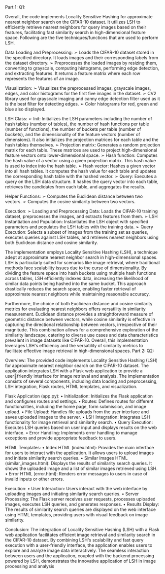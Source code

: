 Part 1:
Q1:

Overall, the code implements Locality Sensitive Hashing for approximate nearest neighbor search on the 
CIFAR-10 dataset. It utilizes LSH to efficiently retrieve nearest neighbors for query images based on their 
features, facilitating fast similarity search in high-dimensional feature space. Following are the five 
techniques/functions that are used to perform LSH.

Data Loading and Preprocessing:
➢ Loads the CIFAR-10 dataset stored in the specified directory. It loads images and their 
corresponding labels from the dataset directory.
➢ Preprocesses the loaded images by resizing them, converting to grayscale, computing 
histograms, performing edge detection, and extracting features. It returns a feature matrix 
where each row represents the features of an image.

Visualization:
➢ Visualizes the preprocessed images, grayscale images, edges, and color histograms for the first 
five images in the dataset.
➢ CV2 library used for grayscale imaging and canny edge detection filter used as it is the best filter 
for detecting edges. 
➢ Color histograms for red, green and blue also displayed.

LSH Class: 
➢ Init: Initializes the LSH parameters including the number of hash tables (number of tables), the 
number of hash functions per table (number of functions), the number of buckets per table 
(number of buckets), and the dimensionality of the feature vectors (number of dimensions). It 
also initializes the projection matrices for each table and the hash tables themselves.
➢ Projection matrix: Generates a random projection matrix for each table. These matrices are 
used to project high-dimensional feature vectors onto lower-dimensional space.
➢ Hash function: Computes the hash value of a vector using a given projection matrix. This hash 
value is used to index into the hash table.
➢ Hash vector: Hashes a given vector into all hash tables. It computes the hash value for each 
table and updates the corresponding hash table with the hashed vector.
➢ Query: Executes a query on the LSH data structure. It hashes the query vector into each table, 
retrieves the candidates from each table, and aggregates the results.

Helper Functions:
➢ Computes the Euclidean distance between two vectors.
➢ Computes the cosine similarity between two vectors.

Execution:
➢ Loading and Preprocessing Data: Loads the CIFAR-10 training dataset, preprocesses the images, 
and extracts features from them.
➢ LSH Instantiation and Population: Instantiates the LSH object with specified parameters and 
populates the LSH tables with the training data.
➢ Query Execution: Selects a subset of images from the training set as queries, executes queries 
against LSH tables, and retrieves nearest neighbors using both Euclidean distance and cosine 
similarity.

The implementation employs Locality Sensitive Hashing (LSH), a technique adept at approximate nearest 
neighbor search in high-dimensional spaces. LSH is particularly suited for scenarios like image retrieval, 
where traditional methods face scalability issues due to the curse of dimensionality. By dividing the 
feature space into hash buckets using multiple hash functions across tables, LSH efficiently indexes data, 
increasing the likelihood of similar data points being hashed into the same bucket. This approach 
drastically reduces the search space, enabling faster retrieval of approximate nearest neighbors while 
maintaining reasonable accuracy.

Furthermore, the choice of both Euclidean distance and cosine similarity metrics for evaluating nearest 
neighbors offers versatility in similarity measurement. Euclidean distance provides a straightforward 
measure of geometric distance between vectors, while cosine similarity is effective in capturing the 
directional relationship between vectors, irrespective of their magnitude. This combination allows for a 
comprehensive exploration of the similarity landscape, catering to diverse use cases and data 
characteristics prevalent in image datasets like CIFAR-10. Overall, this implementation leverages LSH's 
efficiency and the versatility of similarity metrics to facilitate effective image retrieval in high-dimensional 
spaces.
Part 2:
Q2:

Overview:
The provided code implements Locality Sensitive Hashing (LSH) for approximate nearest neighbor search 
on the CIFAR-10 dataset. The application integrates LSH with a Flask web application to provide a userfriendly interface for image retrieval and analysis. The implementation consists of several components, 
including data loading and preprocessing, LSH integration, Flask routes, HTML templates, and 
visualization.

Flask Application (app.py):
• Initialization: Initializes the Flask application and configures routes and settings.
• Routes: Defines routes for different functionalities, including the home page, form submission, 
and image upload.
• File Upload: Handles file uploads from the user interface and saves uploaded images to the 
server.
• LSH Integration: Integrates LSH functionality for image retrieval and similarity search.
• Query Execution: Executes LSH queries based on user input and displays results on the web 
interface.
• Error Handling: Implements error handling to manage exceptions and provide appropriate 
feedback to users.

HTML Templates:
• Index HTML (index.html): Provides the main interface for users to interact with the application. 
It allows users to upload images and initiate similarity search queries.
• Similar Images HTML (similar_images.html): Displays the results of similarity search queries. It 
shows the uploaded image and a list of similar images retrieved using LSH.
• Error HTML (error.html): Renders error messages to users in case of invalid inputs or other 
errors.

Execution:
• User Interaction: Users interact with the web interface by uploading images and initiating 
similarity search queries.
• Server Processing: The Flask server receives user requests, processes uploaded images, executes 
LSH queries, and generates responses.
• Results Display: The results of similarity search queries are displayed on the web interface using 
HTML templates, providing users with visual feedback on image similarity.

Conclusion:
The integration of Locality Sensitive Hashing (LSH) with a Flask web application facilitates efficient image 
retrieval and similarity search in the CIFAR-10 dataset. By combining LSH's scalability and fast query 
execution with a user-friendly interface, the application enables users to explore and analyze image data 
interactively. The seamless interaction between users and the application, coupled with the backend 
processing powered by LSH, demonstrates the innovative application of LSH in image processing and 
analysis
